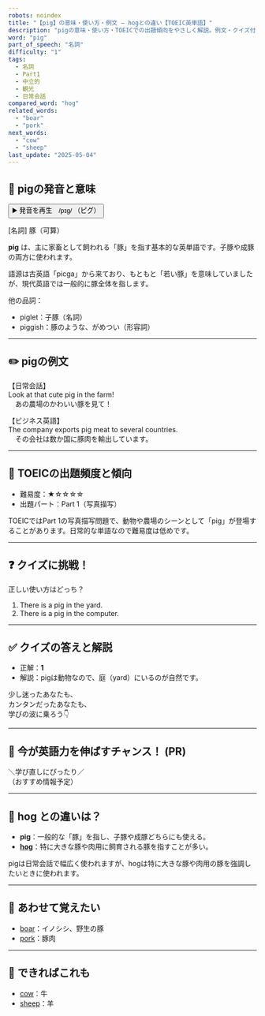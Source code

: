 ```yaml
---
robots: noindex
title: "【pig】の意味・使い方・例文 ― hogとの違い【TOEIC英単語】"
description: "pigの意味・使い方・TOEICでの出題傾向をやさしく解説。例文・クイズ付きでhogとの違いもわかりやすく学べます。"
word: "pig"
part_of_speech: "名詞"
difficulty: "1"
tags:
  - 名詞
  - Part1
  - 中立的
  - 観光
  - 日常会話
compared_word: "hog"
related_words:
  - "boar"
  - "pork"
next_words:
  - "cow"
  - "sheep"
last_update: "2025-05-04"
---
```


## 🔰 pigの発音と意味

<button class="play-audio" onclick="playTTS('pig')">
  <span class="play-audio-main">
    ▶️ 発音を再生　/pɪɡ/
  </span>
  <span class="play-audio-sub">
    （ピグ）
  </span>
</button>

[名詞] 豚（可算）

**pig** は、主に家畜として飼われる「豚」を指す基本的な英単語です。子豚や成豚の両方に使われます。

語源は古英語「picga」から来ており、もともと「若い豚」を意味していましたが、現代英語では一般的に豚全体を指します。

他の品詞：  
- piglet：子豚（名詞）
- piggish：豚のような、がめつい（形容詞）

---

## ✏️ pigの例文

【日常会話】  
Look at that cute pig in the farm!  
　あの農場のかわいい豚を見て！

【ビジネス英語】  
The company exports pig meat to several countries.  
　その会社は数か国に豚肉を輸出しています。

---

## 🎯 TOEICの出題頻度と傾向

- 難易度：★☆☆☆☆
- 出題パート：Part 1（写真描写）

TOEICではPart 1の写真描写問題で、動物や農場のシーンとして「pig」が登場することがあります。日常的な単語なので難易度は低めです。

---

## ❓ クイズに挑戦！

正しい使い方はどっち？

1. There is a pig in the yard.  
2. There is a pig in the computer.

---

## ✅ クイズの答えと解説

- 正解：**1**
- 解説：pigは動物なので、庭（yard）にいるのが自然です。

少し迷ったあなたも、  
カンタンだったあなたも、  
学びの波に乗ろう👇️

---

## 🚀 今が英語力を伸ばすチャンス！ (PR)

<div class="info-center">
＼学び直しにぴったり／<br>  
（おすすめ情報予定）
</div>

---

## 🤔  hog との違いは？

- **pig**：一般的な「豚」を指し、子豚や成豚どちらにも使える。
- **[hog](/word/hog/)**：特に大きな豚や肉用に飼育される豚を指すことが多い。

pigは日常会話で幅広く使われますが、hogは特に大きな豚や肉用の豚を強調したいときに使われます。

---

## 🧩 あわせて覚えたい

- [boar](/word/boar/)：イノシシ、野生の豚
- [pork](/word/pork/)：豚肉

---

## 📖 できればこれも

- [cow](/word/cow/)：牛
- [sheep](/word/sheep/)：羊

<!-- cvid: aid01_bid41 -->
